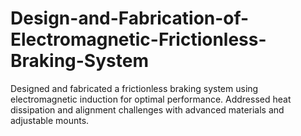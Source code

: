 # Design-and-Fabrication-of-Electromagnetic-Frictionless-Braking-System
Designed and fabricated a frictionless braking system using electromagnetic induction for optimal performance. Addressed heat dissipation and alignment challenges with advanced materials and adjustable mounts.
